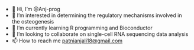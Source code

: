 - 👋 Hi, I’m @Anj-prog
- 👀 I’m interested in determining the regulatory mechanisms involved in the osteogenesis
- 🌱 I’m currently learning R programming and Bioconductor
- 💞️ I’m looking to collaborate on single-cell RNA sequencing data analysis
- 📫 How to reach me patnianjali18@gmail.com

<!---
Anj-prog/Anj-prog is a ✨ special ✨ repository because its `README.md` (this file) appears on your GitHub profile.
You can click the Preview link to take a look at your changes.
--->
